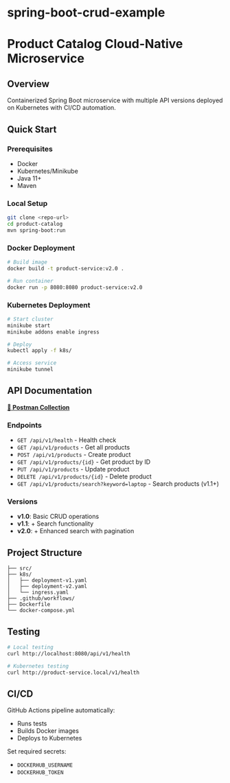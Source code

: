 # spring-boot-crud-example
# Product Catalog Cloud-Native Microservice

## Overview
Containerized Spring Boot microservice with multiple API versions deployed on Kubernetes with CI/CD automation.

## Quick Start

### Prerequisites
- Docker
- Kubernetes/Minikube
- Java 11+
- Maven

### Local Setup
```bash
git clone <repo-url>
cd product-catalog
mvn spring-boot:run
```

### Docker Deployment
```bash
# Build image
docker build -t product-service:v2.0 .

# Run container
docker run -p 8080:8080 product-service:v2.0
```

### Kubernetes Deployment
```bash
# Start cluster
minikube start
minikube addons enable ingress

# Deploy
kubectl apply -f k8s/

# Access service
minikube tunnel
```

## API Documentation

**[📮 Postman Collection](https://kxld-4969301.postman.co/workspace/kxld's-Workspace~638a0202-4881-45c9-8a40-544f0617cade/collection/44593529-f16647ba-509c-40e2-b951-85bf4ecf9089?action=share&creator=44593529)**

### Endpoints
- `GET /api/v1/health` - Health check
- `GET /api/v1/products` - Get all products
- `POST /api/v1/products` - Create product
- `GET /api/v1/products/{id}` - Get product by ID
- `PUT /api/v1/products` - Update product
- `DELETE /api/v1/products/{id}` - Delete product
- `GET /api/v1/products/search?keyword=laptop` - Search products (v1.1+)

### Versions
- **v1.0**: Basic CRUD operations
- **v1.1**: + Search functionality
- **v2.0**: + Enhanced search with pagination

## Project Structure
```
├── src/
├── k8s/
│   ├── deployment-v1.yaml
│   ├── deployment-v2.yaml
│   └── ingress.yaml
├── .github/workflows/
├── Dockerfile
└── docker-compose.yml
```

## Testing
```bash
# Local testing
curl http://localhost:8080/api/v1/health

# Kubernetes testing
curl http://product-service.local/v1/health
```

## CI/CD
GitHub Actions pipeline automatically:
- Runs tests
- Builds Docker images
- Deploys to Kubernetes

Set required secrets:
- `DOCKERHUB_USERNAME`
- `DOCKERHUB_TOKEN`
